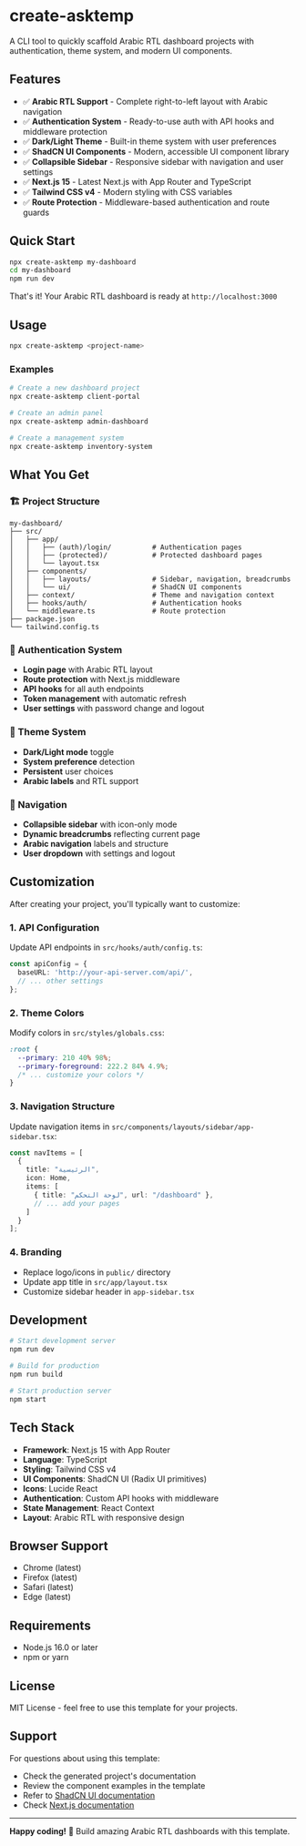 
# create-asktemp

A CLI tool to quickly scaffold Arabic RTL dashboard projects with authentication, theme system, and modern UI components.

## Features

- ✅ **Arabic RTL Support** - Complete right-to-left layout with Arabic navigation
- ✅ **Authentication System** - Ready-to-use auth with API hooks and middleware protection
- ✅ **Dark/Light Theme** - Built-in theme system with user preferences
- ✅ **ShadCN UI Components** - Modern, accessible UI component library
- ✅ **Collapsible Sidebar** - Responsive sidebar with navigation and user settings
- ✅ **Next.js 15** - Latest Next.js with App Router and TypeScript
- ✅ **Tailwind CSS v4** - Modern styling with CSS variables
- ✅ **Route Protection** - Middleware-based authentication and route guards

## Quick Start

```bash
npx create-asktemp my-dashboard
cd my-dashboard
npm run dev
```

That's it! Your Arabic RTL dashboard is ready at `http://localhost:3000`

## Usage

```bash
npx create-asktemp <project-name>
```

### Examples

```bash
# Create a new dashboard project
npx create-asktemp client-portal

# Create an admin panel
npx create-asktemp admin-dashboard

# Create a management system
npx create-asktemp inventory-system
```

## What You Get

### 🏗️ Project Structure
```
my-dashboard/
├── src/
│   ├── app/
│   │   ├── (auth)/login/          # Authentication pages
│   │   ├── (protected)/           # Protected dashboard pages
│   │   └── layout.tsx
│   ├── components/
│   │   ├── layouts/               # Sidebar, navigation, breadcrumbs
│   │   └── ui/                    # ShadCN UI components
│   ├── context/                   # Theme and navigation context
│   ├── hooks/auth/                # Authentication hooks
│   └── middleware.ts              # Route protection
├── package.json
└── tailwind.config.ts
```

### 🔐 Authentication System
- **Login page** with Arabic RTL layout
- **Route protection** with Next.js middleware
- **API hooks** for all auth endpoints
- **Token management** with automatic refresh
- **User settings** with password change and logout

### 🎨 Theme System
- **Dark/Light mode** toggle
- **System preference** detection
- **Persistent** user choices
- **Arabic labels** and RTL support

### 🧭 Navigation
- **Collapsible sidebar** with icon-only mode
- **Dynamic breadcrumbs** reflecting current page
- **Arabic navigation** labels and structure
- **User dropdown** with settings and logout

## Customization

After creating your project, you'll typically want to customize:

### 1. API Configuration
Update API endpoints in `src/hooks/auth/config.ts`:
```typescript
const apiConfig = {
  baseURL: 'http://your-api-server.com/api/',
  // ... other settings
};
```

### 2. Theme Colors
Modify colors in `src/styles/globals.css`:
```css
:root {
  --primary: 210 40% 98%;
  --primary-foreground: 222.2 84% 4.9%;
  /* ... customize your colors */
}
```

### 3. Navigation Structure
Update navigation items in `src/components/layouts/sidebar/app-sidebar.tsx`:
```typescript
const navItems = [
  {
    title: "الرئيسية",
    icon: Home,
    items: [
      { title: "لوحة التحكم", url: "/dashboard" },
      // ... add your pages
    ]
  }
];
```

### 4. Branding
- Replace logo/icons in `public/` directory
- Update app title in `src/app/layout.tsx`
- Customize sidebar header in `app-sidebar.tsx`

## Development

```bash
# Start development server
npm run dev

# Build for production
npm run build

# Start production server
npm start
```

## Tech Stack

- **Framework**: Next.js 15 with App Router
- **Language**: TypeScript
- **Styling**: Tailwind CSS v4
- **UI Components**: ShadCN UI (Radix UI primitives)
- **Icons**: Lucide React
- **Authentication**: Custom API hooks with middleware
- **State Management**: React Context
- **Layout**: Arabic RTL with responsive design

## Browser Support

- Chrome (latest)
- Firefox (latest)
- Safari (latest)
- Edge (latest)

## Requirements

- Node.js 16.0 or later
- npm or yarn

## License

MIT License - feel free to use this template for your projects.

## Support

For questions about using this template:
- Check the generated project's documentation
- Review the component examples in the template
- Refer to [ShadCN UI documentation](https://ui.shadcn.com/)
- Check [Next.js documentation](https://nextjs.org/docs)

---

**Happy coding!** 🎉 Build amazing Arabic RTL dashboards with this template.
